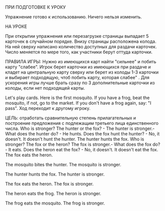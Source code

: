 ПРИ ПОДГОТОВКЕ К УРОКУ

Упражнение готово к использованию. Ничего нельзя изменить.

НА УРОКЕ

При открытии упражнения или перезагрузке страницы выпадает 5 карточек в случайном порядке. 
Внизу страницы расположена колода. На ней сверху написано количество доступных для раздачи карточек. Число меняется по мере того, как участники берут оттуда карточки.

ПРАВИЛА ИГРЫ:
Нужно из имеющихся карт найти "сильнее" и побить карту "слабее".
Игрок берет карточки из имеющихся при раздаче и кладет на центральную карту сверху или берет из колоды 1-3 карточки и выбирает подходящую, чтоб побить карту, которая слабее" . 
Для ускорения игры лучше брать сразу по 3 дополнительные карточки из колоды, если нет подходящей карты.

Let's play cards. Here is the first mosquito. If you have a frog, beat the mosquito, if not, go to the market. If you don't have a frog again, say: "I pass". 
Ход переходит к другому игроку.

ЦЕЛЬ: отработать сравнительную степень прилагательных и построение предложения с подлежащим третьего лица единственного числа.
Who is stronger? The  hunter or the fox? - The hunter is stronger.- What does the hunter do? - He hunts. 
Does the fox hunt the hunter? - No, it doesn't. It doesn't hunt the hunter. The hunter hunts the fox.
Who is stronger? The fox or the heron? The fox is stronger.- What does the fox do? - It eats. 
Does the heron eat the fox? - No, it doesn't. It doesn't eat the fox. The fox eats the heron.

The mosquito bites the hunter. The mosquito is stronger. 

The hunter hunts the fox. The hunter is stronger. 

The fox eats the heron. The fox is stronger. 

The heron eats the frog. The heron is stronger. 

The frog eats the mosquito. The frog is stronger.
